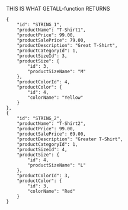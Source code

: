 THIS IS WHAT GETALL-function RETURNS

    {
        "id": "STRING_1",
        "productName": "T-Shirt1",
        "productPrice": 99.00,
        "productSalePrice": 79.00,
        "productDescription": "Great T-Shirt",
        "productCategoryId": 1,
        "productSizeId": 3,
        "productSize": {
            "id": 3,
            "productSizeName": "M"
        },
        "productColorId": 4,
        "productColor": {
            "id": 4,
            "colorName": "Yellow"
        }
    },
    {
        "id": "STRING_2",
        "productName": "T-Shirt2",
        "productPrice": 99.00,
        "productSalePrice": 69.00,
        "productDescription": "Greater T-Shirt",
        "productCategoryId": 1,
        "productSizeId": 4,
        "productSize": {
            "id": 4,
            "productSizeName": "L"
        },
        "productColorId": 3,
        "productColor": {
            "id": 3,
            "colorName": "Red"
        }
    }
